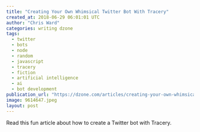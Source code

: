```yaml
---
title: "Creating Your Own Whimsical Twitter Bot With Tracery"
created_at: 2018-06-29 06:01:01 UTC
author: "Chris Ward"
categories: writing dzone
tags:
  - twitter
  - bots
  - node
  - random
  - javascript
  - tracery
  - fiction
  - artificial intelligence
  - ai
  - bot development
publication_url: "https://dzone.com/articles/creating-your-own-whimsical-twitter-bot-with-trace"
image: 9614647.jpeg
layout: post
---
```

Read this fun article about how to create a Twitter bot with Tracery.

